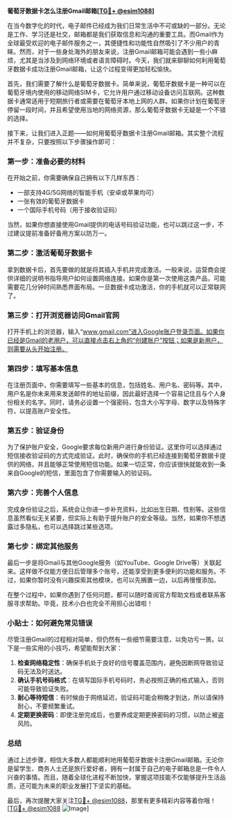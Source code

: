 **葡萄牙数据卡怎么注册Gmail邮箱[[TG💪+ @esim1088](https://t.me/s/esim1088)]**

在当今数字化的时代，电子邮件已经成为我们日常生活中不可或缺的一部分。无论是工作、学习还是社交，邮箱都是我们获取信息和沟通的重要工具。而Gmail作为全球最受欢迎的电子邮件服务之一，其便捷性和功能性自然吸引了不少用户的青睐。然而，对于一些身处海外的朋友来说，注册Gmail邮箱可能会遇到一些小麻烦，尤其是当涉及到网络环境或者语言障碍时。今天，我们就来聊聊如何利用葡萄牙数据卡成功注册Gmail邮箱，让这个过程变得更加轻松愉快。

首先，我们需要了解什么是葡萄牙数据卡。简单来说，葡萄牙数据卡是一种可以在葡萄牙境内使用的移动网络SIM卡，它允许用户通过移动设备访问互联网。这种数据卡通常适用于短期旅行者或需要在葡萄牙本地上网的人群。如果你计划在葡萄牙停留一段时间，并且希望使用当地的网络资源，那么葡萄牙数据卡无疑是一个不错的选择。

接下来，让我们进入正题——如何用葡萄牙数据卡注册Gmail邮箱。其实整个流程并不复杂，只要按照以下步骤操作即可：

### **第一步：准备必要的材料**
在开始之前，你需要确保自己拥有以下几样东西：
- 一部支持4G/5G网络的智能手机（安卓或苹果均可）
- 一张有效的葡萄牙数据卡
- 一个国际手机号码（用于接收验证码）

当然，如果你想直接使用Gmail提供的电话号码验证功能，也可以跳过这一步，不过建议提前准备好备用方案以防万一。

### **第二步：激活葡萄牙数据卡**
拿到数据卡后，首先要做的就是将其插入手机并完成激活。一般来说，运营商会提供详细的说明书指导用户如何设置网络连接。如果你是第一次使用这类产品，可能需要花几分钟时间熟悉界面布局。一旦数据卡成功激活，你的手机就可以正常联网了。

### **第三步：打开浏览器访问Gmail官网**
打开手机上的浏览器，输入“www.gmail.com”进入Google账户登录页面。如果你已经是Gmail的老用户，可以直接点击右上角的“创建账户”按钮；如果是新用户，则需要从头开始注册。

### **第四步：填写基本信息**
在注册页面中，你需要填写一些基本的信息，包括姓名、用户名、密码等。其中，用户名是你未来用来发送邮件的地址前缀，因此最好选择一个容易记住且与个人身份相关的名字。同时，请务必设置一个强密码，包含大小写字母、数字以及特殊字符，以提高账户安全性。

### **第五步：验证身份**
为了保护账户安全，Google要求每位新用户进行身份验证。这里你可以选择通过短信接收验证码的方式完成验证。此时，确保你的手机已经连接到葡萄牙数据卡提供的网络，并且能够正常使用短信功能。如果一切正常，你应该很快就能收到一条来自Google的短信，里面包含了你需要输入的验证码。

### **第六步：完善个人信息**
完成身份验证之后，系统会让你进一步补充资料，比如出生日期、性别等。这些信息虽然看似无关紧要，但实际上有助于提升账户的安全等级。当然，如果你不想透露过多隐私，也可以选择跳过某些选项。

### **第七步：绑定其他服务**
最后一步是将Gmail与其他Google服务（如YouTube、Google Drive等）关联起来。这样做不仅能方便日后管理多个账号，还能享受到更多便利的功能和服务。不过，如果你暂时没有兴趣探索其他模块，也可以先搁置一边，以后再慢慢添加。

在整个过程中，如果你遇到了任何问题，都可以随时查阅官方帮助文档或者联系客服寻求帮助。毕竟，技术小白也完全不用担心出错啦！

### **小贴士：如何避免常见错误**
尽管注册Gmail的过程相对简单，但仍然有一些细节需要注意，以免功亏一篑。以下是一些实用的小技巧，希望能帮到大家：

1. **检查网络稳定性**：确保手机处于良好的信号覆盖范围内，避免因断网导致验证码无法及时送达。
2. **确认手机号码格式**：在填写国际手机号码时，务必按照正确的格式输入，否则可能导致验证失败。
3. **耐心等待短信**：有时候由于网络延迟，验证码可能会稍晚才到达，所以请保持耐心，不要频繁重试。
4. **定期更换密码**：即使注册完成后，也要养成定期更换密码的习惯，以防止被盗风险。

### **总结**
通过上述步骤，相信大多数人都能顺利地用葡萄牙数据卡注册Gmail邮箱。无论你是留学生、商务人士还是旅行爱好者，拥有一封属于自己的电子邮箱总是一件令人兴奋的事情。而且，随着全球化进程不断加快，掌握这项技能不仅能够提升生活品质，还可能为未来的职业发展打下坚实的基础。

最后，再次提醒大家关注[TG💪+ @esim1088](https://t.me/s/esim1088)，那里有更多精彩内容等着你哦！[[TG💪+ @esim1088](https://t.me/s/esim1088) ![Image](https://i.postimg.cc/4NQfJmqS/Snipaste-2025-05-13-00-14-12.png)]